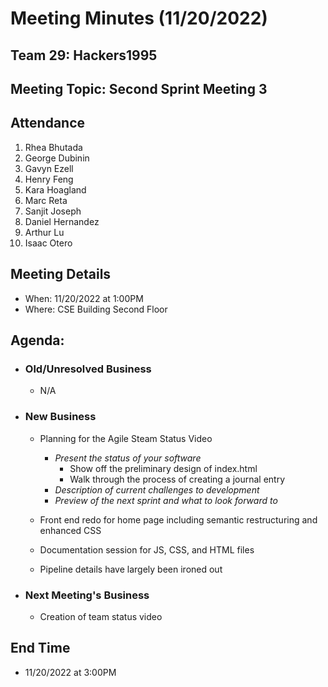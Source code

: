 # Meeting Minutes (11/20/2022)

## Team 29: Hackers1995

## Meeting Topic: Second Sprint Meeting 3

## Attendance

1. Rhea Bhutada
2. George Dubinin
3. Gavyn Ezell
4. Henry Feng
5. Kara Hoagland
6. Marc Reta
7. Sanjit Joseph
8. Daniel Hernandez
9. Arthur Lu
10. Isaac Otero

## Meeting Details

- When: 11/20/2022 at 1:00PM
- Where: CSE Building Second Floor

## Agenda:

- ### Old/Unresolved Business
  - N/A
- ### New Business

  - Planning for the Agile Steam Status Video

    - _Present the status of your software_
      - Show off the preliminary design of index.html
      - Walk through the process of creating a journal entry
    - _Description of current challenges to development_
    - _Preview of the next sprint and what to look forward to_

  - Front end redo for home page including semantic restructuring and enhanced CSS
  - Documentation session for JS, CSS, and HTML files
  - Pipeline details have largely been ironed out

- ### Next Meeting's Business
  - Creation of team status video

## End Time

- 11/20/2022 at 3:00PM
